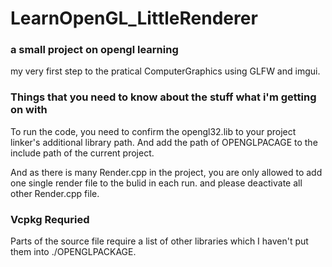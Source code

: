 # LearnOpenGL_LittleRenderer

### a small project on opengl learning

my very first step to the pratical ComputerGraphics using GLFW and imgui.

### Things that you need to know about the stuff what i'm getting on with

To run the code, you need to confirm the opengl32.lib to your project linker's additional library path. And add the path of OPENGLPACAGE to the include path of the current project.

And as there is many Render.cpp in the project, you are only allowed to add one single render file to the bulid in each run. and please deactivate all other Render.cpp file.

### Vcpkg Requried

Parts of the source file require a list of other libraries which I haven't put them into ./OPENGLPACKAGE.

